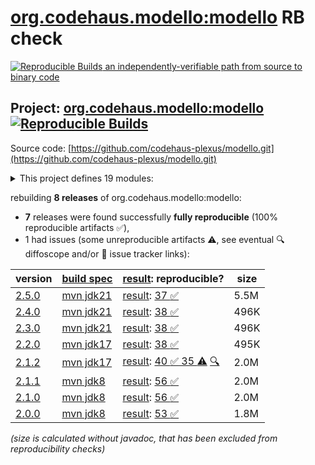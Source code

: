 [org.codehaus.modello:modello](https://central.sonatype.com/artifact/org.codehaus.modello/modello/versions) RB check
=======

[![Reproducible Builds](https://reproducible-builds.org/images/logos/rb.svg) an independently-verifiable path from source to binary code](https://reproducible-builds.org/)

## Project: [org.codehaus.modello:modello](https://central.sonatype.com/artifact/org.codehaus.modello/modello/versions) [![Reproducible Builds](https://img.shields.io/endpoint?url=https://raw.githubusercontent.com/jvm-repo-rebuild/reproducible-central/master/content/org/codehaus/modello/badge.json)](https://github.com/jvm-repo-rebuild/reproducible-central/blob/master/content/org/codehaus/modello/README.md)

Source code: [https://github.com/codehaus-plexus/modello.git](https://github.com/codehaus-plexus/modello.git)

<details><summary>This project defines 19 modules:</summary>

* [org.codehaus.modello:modello](https://central.sonatype.com/artifact/org.codehaus.modello/modello/overview)
* [org.codehaus.modello:modello-core](https://central.sonatype.com/artifact/org.codehaus.modello/modello-core/overview)
* [org.codehaus.modello:modello-maven-plugin](https://central.sonatype.com/artifact/org.codehaus.modello/modello-maven-plugin/overview)
* [org.codehaus.modello:modello-plugin-converters](https://central.sonatype.com/artifact/org.codehaus.modello/modello-plugin-converters/overview)
* [org.codehaus.modello:modello-plugin-dom4j](https://central.sonatype.com/artifact/org.codehaus.modello/modello-plugin-dom4j/overview)
* [org.codehaus.modello:modello-plugin-jackson](https://central.sonatype.com/artifact/org.codehaus.modello/modello-plugin-jackson/overview)
* [org.codehaus.modello:modello-plugin-java](https://central.sonatype.com/artifact/org.codehaus.modello/modello-plugin-java/overview)
* [org.codehaus.modello:modello-plugin-jdom](https://central.sonatype.com/artifact/org.codehaus.modello/modello-plugin-jdom/overview)
* [org.codehaus.modello:modello-plugin-jsonschema](https://central.sonatype.com/artifact/org.codehaus.modello/modello-plugin-jsonschema/overview)
* [org.codehaus.modello:modello-plugin-sax](https://central.sonatype.com/artifact/org.codehaus.modello/modello-plugin-sax/overview)
* [org.codehaus.modello:modello-plugin-snakeyaml](https://central.sonatype.com/artifact/org.codehaus.modello/modello-plugin-snakeyaml/overview)
* [org.codehaus.modello:modello-plugin-stax](https://central.sonatype.com/artifact/org.codehaus.modello/modello-plugin-stax/overview)
* [org.codehaus.modello:modello-plugin-velocity](https://central.sonatype.com/artifact/org.codehaus.modello/modello-plugin-velocity/overview)
* [org.codehaus.modello:modello-plugin-xdoc](https://central.sonatype.com/artifact/org.codehaus.modello/modello-plugin-xdoc/overview)
* [org.codehaus.modello:modello-plugin-xml](https://central.sonatype.com/artifact/org.codehaus.modello/modello-plugin-xml/overview)
* [org.codehaus.modello:modello-plugin-xpp3](https://central.sonatype.com/artifact/org.codehaus.modello/modello-plugin-xpp3/overview)
* [org.codehaus.modello:modello-plugin-xsd](https://central.sonatype.com/artifact/org.codehaus.modello/modello-plugin-xsd/overview)
* [org.codehaus.modello:modello-plugins](https://central.sonatype.com/artifact/org.codehaus.modello/modello-plugins/overview)
* [org.codehaus.modello:modello-test](https://central.sonatype.com/artifact/org.codehaus.modello/modello-test/overview)
</details>

rebuilding **8 releases** of org.codehaus.modello:modello:
- **7** releases were found successfully **fully reproducible** (100% reproducible artifacts :white_check_mark:),
- 1 had issues (some unreproducible artifacts :warning:, see eventual :mag: diffoscope and/or :memo: issue tracker links):

| version | [build spec](/BUILDSPEC.md) | [result](https://reproducible-builds.org/docs/jvm/): reproducible? | size |
| -- | --------- | ------ | -- |
| [2.5.0](https://central.sonatype.com/artifact/org.codehaus.modello/modello/2.5.0/pom) | [mvn jdk21](modello-2.5.0.buildspec) | [result](modello-2.5.0.buildinfo): [37 :white_check_mark: ](modello-2.5.0.buildcompare) | 5.5M |
| [2.4.0](https://central.sonatype.com/artifact/org.codehaus.modello/modello/2.4.0/pom) | [mvn jdk21](modello-2.4.0.buildspec) | [result](modello-2.4.0.buildinfo): [38 :white_check_mark: ](modello-2.4.0.buildcompare) | 496K |
| [2.3.0](https://central.sonatype.com/artifact/org.codehaus.modello/modello/2.3.0/pom) | [mvn jdk21](modello-2.3.0.buildspec) | [result](modello-2.3.0.buildinfo): [38 :white_check_mark: ](modello-2.3.0.buildcompare) | 496K |
| [2.2.0](https://central.sonatype.com/artifact/org.codehaus.modello/modello/2.2.0/pom) | [mvn jdk17](modello-2.2.0.buildspec) | [result](modello-2.2.0.buildinfo): [38 :white_check_mark: ](modello-2.2.0.buildcompare) | 495K |
| [2.1.2](https://central.sonatype.com/artifact/org.codehaus.modello/modello/2.1.2/pom) | [mvn jdk17](modello-2.1.2.buildspec) | [result](modello-2.1.2.buildinfo): [40 :white_check_mark:  35 :warning:](modello-2.1.2.buildcompare) [:mag:](modello-2.1.2.diffoscope) | 2.0M |
| [2.1.1](https://central.sonatype.com/artifact/org.codehaus.modello/modello/2.1.1/pom) | [mvn jdk8](modello-2.1.1.buildspec) | [result](modello-2.1.1.buildinfo): [56 :white_check_mark: ](modello-2.1.1.buildcompare) | 2.0M |
| [2.1.0](https://central.sonatype.com/artifact/org.codehaus.modello/modello/2.1.0/pom) | [mvn jdk8](modello-2.1.0.buildspec) | [result](modello-2.1.0.buildinfo): [56 :white_check_mark: ](modello-2.1.0.buildcompare) | 2.0M |
| [2.0.0](https://central.sonatype.com/artifact/org.codehaus.modello/modello/2.0.0/pom) | [mvn jdk8](modello-2.0.0.buildspec) | [result](modello-2.0.0.buildinfo): [53 :white_check_mark: ](modello-2.0.0.buildcompare) | 1.8M |

<i>(size is calculated without javadoc, that has been excluded from reproducibility checks)</i>
